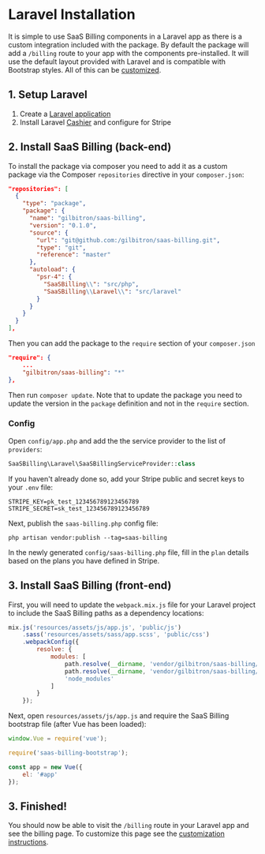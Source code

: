 # Laravel Installation

It is simple to use SaaS Billing components in a Laravel app as there is a custom integration included with the package. By default the 
package will add a `/billing` route to your app with the components pre-installed. It will use the default layout provided with Laravel
and is compatible with Bootstrap styles. All of this can be [customized](/laravel/customize.md).

## 1. Setup Laravel

1. Create a [Laravel application](https://laravel.com/docs/5.5/installation)
1. Install Laravel [Cashier](https://laravel.com/docs/5.5/billing) and configure for Stripe

## 2. Install SaaS Billing (back-end)

To install the package via composer you need to add it as a custom package via the Composer `repositories` directive in your `composer.json`:

```json
"repositories": [
  {
    "type": "package",
    "package": {
      "name": "gilbitron/saas-billing",
      "version": "0.1.0",
      "source": {
        "url": "git@github.com:/gilbitron/saas-billing.git",
        "type": "git",
        "reference": "master"
      },
      "autoload": {
        "psr-4": {
          "SaaSBilling\\": "src/php",
          "SaaSBilling\\Laravel\\": "src/laravel"
        }
      }
    }
  }
],
```

Then you can add the package to the `require` section of your `composer.json`

```json
"require": {
    ...
    "gilbitron/saas-billing": "*"
},
```

Then run `composer update`. Note that to update the package you need to update the version in the `package` definition and not in the `require` section.

### Config

Open `config/app.php` and add the the service provider to the list of `providers`:

```php
SaaSBilling\Laravel\SaaSBillingServiceProvider::class
```

If you haven't already done so, add your Stripe public and secret keys to your `.env` file:

```
STRIPE_KEY=pk_test_123456789123456789
STRIPE_SECRET=sk_test_123456789123456789
```

Next, publish the `saas-billing.php` config file:

```
php artisan vendor:publish --tag=saas-billing
```

In the newly generated `config/saas-billing.php` file, fill in the `plan` details based on the plans you have defined in Stripe.

## 3. Install SaaS Billing (front-end)

First, you will need to update the `webpack.mix.js` file for your Laravel project to include the SaaS Billing paths as a dependency locations:

```js
mix.js('resources/assets/js/app.js', 'public/js')
    .sass('resources/assets/sass/app.scss', 'public/css')
    .webpackConfig({
        resolve: {
            modules: [
                path.resolve(__dirname, 'vendor/gilbitron/saas-billing/dist'),
                path.resolve(__dirname, 'vendor/gilbitron/saas-billing/src/laravel/resources/assets/js'),
                'node_modules'
            ]
        }
    });
```

Next, open `resources/assets/js/app.js` and require the SaaS Billing bootstrap file (after Vue has been loaded):

```js
window.Vue = require('vue');

require('saas-billing-bootstrap');

const app = new Vue({
    el: '#app'
});
```

## 3. Finished!

You should now be able to visit the `/billing` route in your Laravel app and see the billing page. To customize this
page see the [customization instructions](/laravel/customize.md).
